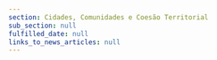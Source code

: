 ```yaml
---
section: Cidades, Comunidades e Coesão Territorial
sub_section: null
fulfilled_date: null
links_to_news_articles: null
---
```


